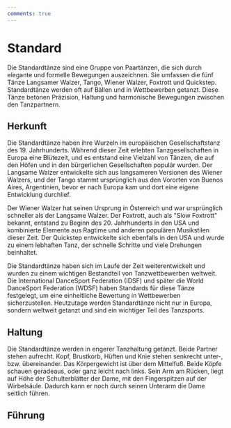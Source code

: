 ```yaml
---
comments: true
---
```

# Standard

Die Standardtänze sind eine Gruppe von Paartänzen, die sich durch elegante und formelle Bewegungen auszeichnen. Sie umfassen die fünf Tänze Langsamer Walzer, Tango, Wiener Walzer, Foxtrott und Quickstep. Standardtänze werden oft auf Bällen und in Wettbewerben getanzt. Diese Tänze betonen Präzision, Haltung und harmonische Bewegungen zwischen den Tanzpartnern.

## Herkunft

Die Standardtänze haben ihre Wurzeln im europäischen Gesellschaftstanz des 19. Jahrhunderts. Während dieser Zeit erlebten Tanzgesellschaften in Europa eine Blütezeit, und es entstand eine Vielzahl von Tänzen, die auf den Höfen und in den bürgerlichen Gesellschaften populär wurden. Der Langsame Walzer entwickelte sich aus langsameren Versionen des Wiener Walzers, und der Tango stammt ursprünglich aus den Vororten von Buenos Aires, Argentinien, bevor er nach Europa kam und dort eine eigene Entwicklung durchlief.

Der Wiener Walzer hat seinen Ursprung in Österreich und war ursprünglich schneller als der Langsame Walzer. Der Foxtrott, auch als "Slow Foxtrott" bekannt, entstand zu Beginn des 20. Jahrhunderts in den USA und kombinierte Elemente aus Ragtime und anderen populären Musikstilen dieser Zeit. Der Quickstep entwickelte sich ebenfalls in den USA und wurde zu einem lebhaften Tanz, der schnelle Schritte und viele Drehungen beinhaltet.

Die Standardtänze haben sich im Laufe der Zeit weiterentwickelt und wurden zu einem wichtigen Bestandteil von Tanzwettbewerben weltweit. Die International DanceSport Federation (IDSF) und später die World DanceSport Federation (WDSF) haben Standards für diese Tänze festgelegt, um eine einheitliche Bewertung in Wettbewerben sicherzustellen. Heutzutage werden Standardtänze nicht nur in Europa, sondern weltweit getanzt und sind ein wichtiger Teil des Tanzsports.

## Haltung

Die Standardtänze werden in engerer Tanzhaltung getanzt. Beide Partner stehen aufrecht. Kopf, Brustkorb, Hüften und Knie stehen senkrecht unter-, bzw. übereinander. Das Körpergewicht ist über dem Mittelfuß. Beide Köpfe schauen geradeaus, oder ganz leicht nach links. Sein Arm am Rücken, liegt auf Höhe der Schulterblätter der Dame, mit den Fingerspitzen auf der Wirbelsäule. Dadurch kann er noch durch seinen Unterarm die Dame seitlich führen.

## Führung
